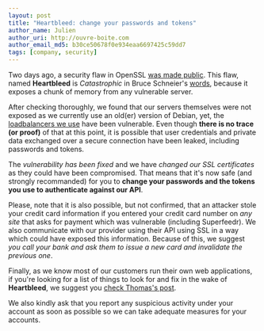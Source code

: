 ```yaml
---
layout: post
title: "Heartbleed: change your passwords and tokens"
author_name: Julien
author_uri: http://ouvre-boite.com
author_email_md5: b30ce50678f0e934eaa6697425c59dd7
tags: [company, security]
---
```


Two days ago, a security flaw in OpenSSL [was made public](http://heartbleed.com/). This flaw, named **Heartbleed** is *Catastrophic* in Bruce Schneier's [words](https://www.schneier.com/blog/archives/2014/04/heartbleed.html), because it exposes a chunk of memory from any vulnerable server.

After checking thoroughly, we found that our servers themselves were not exposed as we currently use an old(er) version of Debian, yet, the [loadbalancers we use](https://blog.linode.com/2014/04/08/heartbleed-openssl-vulnerability/) have been vulnerable. Even though **there is no trace (or proof)** of that at this point, it is possible that user credentials and private data exchanged over a secure connection have been leaked, including passwords and tokens.

The *vulnerability has been fixed* and we have *changed our SSL certificates* as they could have been compromised. That means that it's now safe (and strongly recommanded) for you to **change your passwords and the tokens you use to authenticate against our API**.

Please, note that it is also possible, but not confirmed, that an attacker stole your credit card information if you entered your credit card number on *any site* that asks for payment which was vulnerable (including Superfeedr). We also communicate with our provider using their API using SSL in a way which could have exposed this information. Because of this, we suggest *you call your bank and ask them to issue a new card and invalidate the previous one*.

Finally, as we know most of our customers run their own web applications, if you're looking for a list of things to look for and fix in the wake of **Heartbleed**, we suggest you [check Thomas's post](http://mir.aculo.us/2014/04/08/heartbleed-exploit-tldr/).

We also kindly ask that you report any suspicious activity under your account as soon as possible so we can take adequate measures for your accounts.





